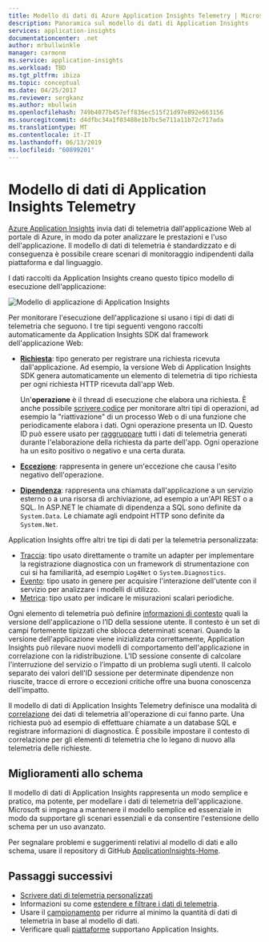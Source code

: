 ```yaml
---
title: Modello di dati di Azure Application Insights Telemetry | Microsoft Docs
description: Panoramica sul modello di dati di Application Insights
services: application-insights
documentationcenter: .net
author: mrbullwinkle
manager: carmonm
ms.service: application-insights
ms.workload: TBD
ms.tgt_pltfrm: ibiza
ms.topic: conceptual
ms.date: 04/25/2017
ms.reviewer: sergkanz
ms.author: mbullwin
ms.openlocfilehash: 749b4077b457eff836ec515f21d97e892e663156
ms.sourcegitcommit: d4dfbc34a1f03488e1b7bc5e711a11b72c717ada
ms.translationtype: MT
ms.contentlocale: it-IT
ms.lasthandoff: 06/13/2019
ms.locfileid: "60899201"
---
```

# <a name="application-insights-telemetry-data-model"></a>Modello di dati di Application Insights Telemetry

[Azure Application Insights](../../azure-monitor/app/app-insights-overview.md) invia dati di telemetria dall'applicazione Web al portale di Azure, in modo da poter analizzare le prestazioni e l'uso dell'applicazione. Il modello di dati di telemetria è standardizzato e di conseguenza è possibile creare scenari di monitoraggio indipendenti dalla piattaforma e dal linguaggio. 

I dati raccolti da Application Insights creano questo tipico modello di esecuzione dell'applicazione:

![Modello di applicazione di Application Insights](./media/data-model/application-insights-data-model.png)

Per monitorare l'esecuzione dell'applicazione si usano i tipi di dati di telemetria che seguono. I tre tipi seguenti vengono raccolti automaticamente da Application Insights SDK dal framework dell'applicazione Web:

* [**Richiesta**](data-model-request-telemetry.md): tipo generato per registrare una richiesta ricevuta dall'applicazione. Ad esempio, la versione Web di Application Insights SDK genera automaticamente un elemento di telemetria di tipo richiesta per ogni richiesta HTTP ricevuta dall'app Web. 

    Un'**operazione** è il thread di esecuzione che elabora una richiesta. È anche possibile [scrivere codice](../../azure-monitor/app/api-custom-events-metrics.md#trackrequest) per monitorare altri tipi di operazioni, ad esempio la "riattivazione" di un processo Web o di una funzione che periodicamente elabora i dati.  Ogni operazione presenta un ID. Questo ID può essere usato per [raggruppare](../../azure-monitor/app/correlation.md) tutti i dati di telemetria generati durante l'elaborazione della richiesta da parte dell'app. Ogni operazione ha un esito positivo o negativo e una certa durata.
* [**Eccezione**](data-model-exception-telemetry.md): rappresenta in genere un'eccezione che causa l'esito negativo dell'operazione.
* [**Dipendenza**](data-model-dependency-telemetry.md): rappresenta una chiamata dall'applicazione a un servizio esterno o a una risorsa di archiviazione, ad esempio a un'API REST o a SQL. In ASP.NET le chiamate di dipendenza a SQL sono definite da `System.Data`. Le chiamate agli endpoint HTTP sono definite da `System.Net`. 

Application Insights offre altri tre tipi di dati per la telemetria personalizzata:

* [Traccia](data-model-trace-telemetry.md): tipo usato direttamente o tramite un adapter per implementare la registrazione diagnostica con un framework di strumentazione con cui si ha familiarità, ad esempio `Log4Net` o `System.Diagnostics`.
* [Evento](data-model-event-telemetry.md): tipo usato in genere per acquisire l'interazione dell'utente con il servizio per analizzare i modelli di utilizzo.
* [Metrica](data-model-metric-telemetry.md): tipo usato per indicare le misurazioni scalari periodiche.

Ogni elemento di telemetria può definire [informazioni di contesto](data-model-context.md) quali la versione dell'applicazione o l’ID della sessione utente. Il contesto è un set di campi fortemente tipizzati che sblocca determinati scenari. Quando la versione dell'applicazione viene inizializzata correttamente, Application Insights può rilevare nuovi modelli di comportamento dell'applicazione in correlazione con la ridistribuzione. L'ID sessione consente di calcolare l'interruzione del servizio o l’impatto di un problema sugli utenti. Il calcolo separato dei valori dell'ID sessione per determinate dipendenze non riuscite, tracce di errore o eccezioni critiche offre una buona conoscenza dell'impatto.

Il modello di dati di Application Insights Telemetry definisce una modalità di [correlazione](../../azure-monitor/app/correlation.md) dei dati di telemetria all'operazione di cui fanno parte. Una richiesta può ad esempio di effettuare chiamate a un database SQL e registrare informazioni di diagnostica. È possibile impostare il contesto di correlazione per gli elementi di telemetria che lo legano di nuovo alla telemetria delle richieste.

## <a name="schema-improvements"></a>Miglioramenti allo schema

Il modello di dati di Application Insights rappresenta un modo semplice e pratico, ma potente, per modellare i dati di telemetria dell'applicazione. Microsoft si impegna a mantenere il modello semplice ed essenziale in modo da supportare gli scenari essenziali e da consentire l'estensione dello schema per un uso avanzato.

Per segnalare problemi e suggerimenti relativi al modello di dati e allo schema, usare il repository di GitHub [ApplicationInsights-Home](https://github.com/Microsoft/ApplicationInsights-Home/labels/schema).

## <a name="next-steps"></a>Passaggi successivi

- [Scrivere dati di telemetria personalizzati](../../azure-monitor/app/api-custom-events-metrics.md)
- Informazioni su come [estendere e filtrare i dati di telemetria](../../azure-monitor/app/api-filtering-sampling.md).
- Usare il [campionamento](../../azure-monitor/app/sampling.md) per ridurre al minimo la quantità di dati di telemetria in base al modello di dati.
- Verificare quali [piattaforme](../../azure-monitor/app/platforms.md) supportano Application Insights.
